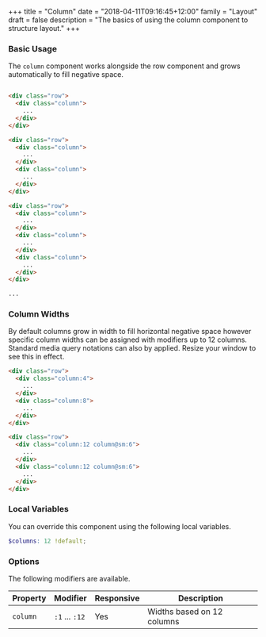 +++
title = "Column"
date = "2018-04-11T09:16:45+12:00"
family = "Layout"
draft = false
description = "The basics of using the column component to structure layout."
+++

### Basic Usage

The `column` component works alongside the row component and grows automatically to fill negative space.

<!-- 12 Columns -->
<div class="row margin-bottom:u4">
  <div class="column">
    <div class="padding-top:u8 fill:blue-l2">
    </div>
  </div>
  <div class="column">
    <div class="padding-top:u8 fill:blue">
    </div>
  </div>
  <div class="column">
    <div class="padding-top:u8 fill:blue-l2">
    </div>
  </div>
  <div class="column">
    <div class="padding-top:u8 fill:blue">
    </div>
  </div>
  <div class="column">
    <div class="padding-top:u8 fill:blue-l2">
    </div>
  </div>
  <div class="column">
    <div class="padding-top:u8 fill:blue">
    </div>
  </div>
  <div class="column">
    <div class="padding-top:u8 fill:blue-l2">
    </div>
  </div>
  <div class="column">
    <div class="padding-top:u8 fill:blue">
    </div>
  </div>
  <div class="column">
    <div class="padding-top:u8 fill:blue-l2">
    </div>
  </div>
  <div class="column">
    <div class="padding-top:u8 fill:blue">
    </div>
  </div>
  <div class="column">
    <div class="padding-top:u8 fill:blue-l2">
    </div>
  </div>
  <div class="column">
    <div class="padding-top:u8 fill:blue">
    </div>
  </div>
</div>

<!-- 11 Columns -->
<div class="row margin-bottom:u4">
  <div class="column">
    <div class="padding-top:u8 fill:blue">
    </div>
  </div>
  <div class="column">
    <div class="padding-top:u8 fill:blue-l2">
    </div>
  </div>
  <div class="column">
    <div class="padding-top:u8 fill:blue">
    </div>
  </div>
  <div class="column">
    <div class="padding-top:u8 fill:blue-l2">
    </div>
  </div>
  <div class="column">
    <div class="padding-top:u8 fill:blue">
    </div>
  </div>
  <div class="column">
    <div class="padding-top:u8 fill:blue-l2">
    </div>
  </div>
  <div class="column">
    <div class="padding-top:u8 fill:blue">
    </div>
  </div>
  <div class="column">
    <div class="padding-top:u8 fill:blue-l2">
    </div>
  </div>
  <div class="column">
    <div class="padding-top:u8 fill:blue">
    </div>
  </div>
  <div class="column">
    <div class="padding-top:u8 fill:blue-l2">
    </div>
  </div>
  <div class="column">
    <div class="padding-top:u8 fill:blue">
    </div>
  </div>
</div>

<!-- 10 Columns -->
<div class="row margin-bottom:u4">
  <div class="column">
    <div class="padding-top:u8 fill:blue-l2">
    </div>
  </div>
  <div class="column">
    <div class="padding-top:u8 fill:blue">
    </div>
  </div>
  <div class="column">
    <div class="padding-top:u8 fill:blue-l2">
    </div>
  </div>
  <div class="column">
    <div class="padding-top:u8 fill:blue">
    </div>
  </div>
  <div class="column">
    <div class="padding-top:u8 fill:blue-l2">
    </div>
  </div>
  <div class="column">
    <div class="padding-top:u8 fill:blue">
    </div>
  </div>
  <div class="column">
    <div class="padding-top:u8 fill:blue-l2">
    </div>
  </div>
  <div class="column">
    <div class="padding-top:u8 fill:blue">
    </div>
  </div>
  <div class="column">
    <div class="padding-top:u8 fill:blue-l2">
    </div>
  </div>
  <div class="column">
    <div class="padding-top:u8 fill:blue">
    </div>
  </div>
</div>

<!-- 9 Columns -->
<div class="row margin-bottom:u4">
  <div class="column">
    <div class="padding-top:u8 fill:blue">
    </div>
  </div>
  <div class="column">
    <div class="padding-top:u8 fill:blue-l2">
    </div>
  </div>
  <div class="column">
    <div class="padding-top:u8 fill:blue">
    </div>
  </div>
  <div class="column">
    <div class="padding-top:u8 fill:blue-l2">
    </div>
  </div>
  <div class="column">
    <div class="padding-top:u8 fill:blue">
    </div>
  </div>
  <div class="column">
    <div class="padding-top:u8 fill:blue-l2">
    </div>
  </div>
  <div class="column">
    <div class="padding-top:u8 fill:blue">
    </div>
  </div>
  <div class="column">
    <div class="padding-top:u8 fill:blue-l2">
    </div>
  </div>
  <div class="column">
    <div class="padding-top:u8 fill:blue">
    </div>
  </div>
</div>

<!-- 8 Columns -->
<div class="row margin-bottom:u4">
  <div class="column">
    <div class="padding-top:u8 fill:blue-l2">
    </div>
  </div>
  <div class="column">
    <div class="padding-top:u8 fill:blue">
    </div>
  </div>
  <div class="column">
    <div class="padding-top:u8 fill:blue-l2">
    </div>
  </div>
  <div class="column">
    <div class="padding-top:u8 fill:blue">
    </div>
  </div>
  <div class="column">
    <div class="padding-top:u8 fill:blue-l2">
    </div>
  </div>
  <div class="column">
    <div class="padding-top:u8 fill:blue">
    </div>
  </div>
  <div class="column">
    <div class="padding-top:u8 fill:blue-l2">
    </div>
  </div>
  <div class="column">
    <div class="padding-top:u8 fill:blue">
    </div>
  </div>
</div>

<!-- 7 Columns -->
<div class="row margin-bottom:u4">
  <div class="column">
    <div class="padding-top:u8 fill:blue">
    </div>
  </div>
  <div class="column">
    <div class="padding-top:u8 fill:blue-l2">
    </div>
  </div>
  <div class="column">
    <div class="padding-top:u8 fill:blue">
    </div>
  </div>
  <div class="column">
    <div class="padding-top:u8 fill:blue-l2">
    </div>
  </div>
  <div class="column">
    <div class="padding-top:u8 fill:blue">
    </div>
  </div>
  <div class="column">
    <div class="padding-top:u8 fill:blue-l2">
    </div>
  </div>
  <div class="column">
    <div class="padding-top:u8 fill:blue">
    </div>
  </div>
</div>

<!-- 6 Columns -->
<div class="row margin-bottom:u4">
  <div class="column">
    <div class="padding-top:u8 fill:blue-l2">
    </div>
  </div>
  <div class="column">
    <div class="padding-top:u8 fill:blue">
    </div>
  </div>
  <div class="column">
    <div class="padding-top:u8 fill:blue-l2">
    </div>
  </div>
  <div class="column">
    <div class="padding-top:u8 fill:blue">
    </div>
  </div>
  <div class="column">
    <div class="padding-top:u8 fill:blue-l2">
    </div>
  </div>
  <div class="column">
    <div class="padding-top:u8 fill:blue">
    </div>
  </div>
</div>

<!-- 5 Columns -->
<div class="row margin-bottom:u4">
  <div class="column">
    <div class="padding-top:u8 fill:blue">
    </div>
  </div>
  <div class="column">
    <div class="padding-top:u8 fill:blue-l2">
    </div>
  </div>
  <div class="column">
    <div class="padding-top:u8 fill:blue">
    </div>
  </div>
  <div class="column">
    <div class="padding-top:u8 fill:blue-l2">
    </div>
  </div>
  <div class="column">
    <div class="padding-top:u8 fill:blue">
    </div>
  </div>
</div>

<!-- 4 Columns -->
<div class="row margin-bottom:u4">
  <div class="column">
    <div class="padding-top:u8 fill:blue-l2">
    </div>
  </div>
  <div class="column">
    <div class="padding-top:u8 fill:blue">
    </div>
  </div>
  <div class="column">
    <div class="padding-top:u8 fill:blue-l2">
    </div>
  </div>
  <div class="column">
    <div class="padding-top:u8 fill:blue">
    </div>
  </div>
</div>

<!-- 3 Columns -->
<div class="row margin-bottom:u4">
  <div class="column">
    <div class="padding-top:u8 fill:blue">
    </div>
  </div>
  <div class="column">
    <div class="padding-top:u8 fill:blue-l2">
    </div>
  </div>
  <div class="column">
    <div class="padding-top:u8 fill:blue">
    </div>
  </div>
</div>

<!-- 2 Columns -->
<div class="row margin-bottom:u4">
  <div class="column">
    <div class="padding-top:u8 fill:blue-l2">
    </div>
  </div>
  <div class="column">
    <div class="padding-top:u8 fill:blue">
    </div>
  </div>
</div>

<!-- 1 Columns -->
<div class="row margin-bottom:u4">
  <div class="column">
    <div class="padding-top:u8 fill:blue">
    </div>
  </div>
</div>

```html
<div class="row">
  <div class="column">
    ...
  </div>
</div>

<div class="row">
  <div class="column">
    ...
  </div>
  <div class="column">
    ...
  </div>
</div>

<div class="row">
  <div class="column">
    ...
  </div>
  <div class="column">
    ...
  </div>
  <div class="column">
    ...
  </div>
</div>

...
```

### Column Widths

By default columns grow in width to fill horizontal negative space however specific column widths can be assigned with modifiers up to 12 columns. Standard media query notations can also by applied. Resize your window to see this in effect.

<div class="row margin-bottom:u4">
  <div class="column:4">
    <div class="padding-top:u8 fill:blue">
    </div>
  </div>
  <div class="column:8">
    <div class="padding-top:u8 fill:blue-l2">
    </div>
  </div>
</div>

<div class="row margin-bottom:u2">
  <div class="column:12 column@sm:6">
    <div class="padding-top:u8 fill:blue">
    </div>
  </div>
  <div class="column:12 column@sm:6">
    <div class="padding-top:u8 fill:blue-l2">
    </div>
  </div>
</div>

```html
<div class="row">
  <div class="column:4">
    ...
  </div>
  <div class="column:8">
    ...
  </div>
</div>

<div class="row">
  <div class="column:12 column@sm:6">
    ...
  </div>
  <div class="column:12 column@sm:6">
    ...
  </div>
</div>
```

### Local Variables

You can override this component using the following local variables.

```scss
$columns: 12 !default;
```

### Options

The following modifiers are available.

<table class="table width:100% table:pile table@sm:unpile">
  <thead>
    <tr>
      <th>
        Property
      </th>
      <th>
        Modifier
      </th>
      <th>
        Responsive
      </th>
      <th>
        Description
      </th>
    </tr>
  </thead>
  <tr>
    <td data-label="Properties">
      <code>column</code>
    </td>
    <td data-label="Attributes">
      <code>:1</code> ... <code>:12</code>
    </td>
    <td data-label="Responsive">
      Yes
    </td>
    <td>
      Widths based on 12 columns
    </td>
  </tr>
</table>

